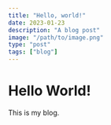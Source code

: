 ```yaml
---
title: "Hello, world!"
date: 2023-01-23
description: "A blog post"
image: "/path/to/image.png"
type: "post"
tags: ["blog"]
---
```


# Hello World!
This is my blog.

